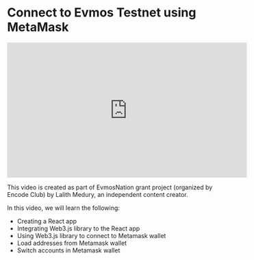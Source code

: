 # Connect to Evmos Testnet using MetaMask

<iframe width="560" height="315" src="https://www.youtube.com/embed/bFQuYjwvt8s" title="YouTube video player" frameborder="0" allow="accelerometer; autoplay; clipboard-write; encrypted-media; gyroscope; picture-in-picture; web-share" allowfullscreen></iframe>

This video is created as part of EvmosNation grant project (organized by Encode Club) by Lalith Medury, an independent content creator.

In this video, we will learn the following:

- Creating a React app
- Integrating Web3.js library to the React app
- Using Web3.js library to connect to Metamask wallet
- Load addresses from Metamask wallet
- Switch accounts in Metamask wallet
